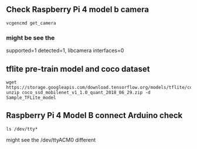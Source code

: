 ## Check Raspberry Pi 4 model b camera
``` shell
vcgencmd get_camera
```
### might be see the 

  supported=1 detected=1, libcamera interfaces=0

## tflite pre-train model and coco dataset
```shell
wget https://storage.googleapis.com/download.tensorflow.org/models/tflite/coco_ssd_mobilenet_v1_1.0_quant_2018_06_29.zip
unzip coco_ssd_mobilenet_v1_1.0_quant_2018_06_29.zip -d Sample_TFLite_model
```
## Raspberry Pi 4 Model B connect Arduino check
```shell
ls /dev/tty*
```
might see the /dev/ttyACM0 different
